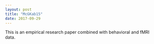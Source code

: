```yaml
---
layout: post
title: "McGKab15"
date: 2017-09-29
---
```


This is an empirical research paper combined with behavioral and fMRI data. 
